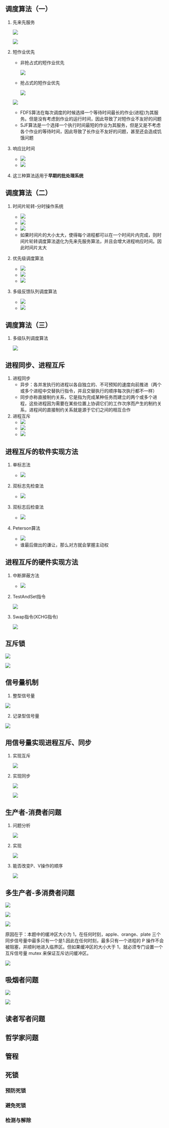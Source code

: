 ## 调度算法（一）

1. 先来先服务

   ![](pictures/2.1.2.png)

   ![](pictures/2.1.1.png)

2. 短作业优先

   + 非抢占式的短作业优先

     ![](pictures/2.1.3.png)

   + 抢占式的短作业优先

     ![](pictures/2.1.4.png)

   ![](pictures/2.1.5.png)
   
   + FDFS算法在每次调度的时候选择一个等待时间最长的作业(进程)为其服务。但是没有考虑到作业的运行时间，因此导致了对短作业不友好的问题
   + SJF算法是一个选择一个执行时间最短的作业为其服务，但是又是不考虑各个作业的等待时间，因此导致了长作业不友好的问题，甚至还会造成饥饿问题

3. 响应比时间
   + ![](pictures/2.1.6.png)
   + ![](pictures/2.1.7.png)

4. 这三种算法适用于**早期的批处理系统**

## 调度算法（二）

1. 时间片轮转-分时操作系统

   +  ![](pictures/2.2.1.png)
   +  ![](pictures/2.2.2.png)
   +  ![](pictures/2.2.3.png)
   + 如果时间片的大小太大，使得每个进程都可以在一个时间片内完成，则时间片轮转调度算法退化为先来先服务算法，并且会增大进程响应时间。因此时间片太大
2. 优先级调度算法
   + ![](pictures/2.2.4.png)
   + ![](pictures/2.2.5.png)
   + ![](pictures/2.2.8.png)
3. 多级反馈队列调度算法
   + ![](pictures/2.2.6.png)
   + ![](pictures/2.2.7.png)

## 调度算法（三）

1. 多级队列调度算法

   ![](pictures/2.3.1.png)

## 进程同步、进程互斥

1. 进程同步
   + 异步：各并发执行的进程以各自独立的、不可预知的速度向前推进（两个或多个进程中交替执行指令，并且交替执行的顺序每次执行都不一样）
   + 同步亦称直接制约关系，它是指为完成某种任务而建立的两个或多个进程，这些进程因为需要在某些位置上协调它们的工作次序而产生的制约关系，进程间的直接制约关系就是源于它们之间的相互合作
2. 进程互斥
   + ![](pictures/2.4.1.png)
   + ![](pictures/2.4.2.png)
   + ![](pictures/2.4.3.png)

## 进程互斥的软件实现方法

1. 单标志法

   + ![](pictures/2.5.1.png)
2. 双标志先检查法

   + ![](pictures/2.5.2.png)
3. 双标志后检查法
   + ![](pictures/2.5.3.png)
4. Peterson算法
   + ![](pictures/2.5.4.png)
   + 谁最后做出的谦让，那么对方就会掌握主动权


## 进程互斥的硬件实现方法

1. 中断屏蔽方法

   + ![](pictures/2.6.1.png)

2. TestAndSet指令

   ![](pictures/2.6.2.png)

3. Swap指令(XCHG指令)

   ![](pictures/2.6.3.png)

## 互斥锁

![](pictures/2.7.1.png)

![](pictures/2.7.2.png)

## 信号量机制

1.  整型信号量

   ![](pictures/2.8.1.png)

2.  记录型信号量 

   ![](pictures/2.8.2.png)

## 用信号量实现进程互斥、同步

1. 实现互斥

   ![](pictures/2.9.1.png)

2. 实现同步

   ![](pictures/2.9.2.png)

   ![](pictures/2.9.3.png)

## 生产者-消费者问题

1. 问题分析

   ![](pictures/2.10.1.png)

2. 实现

   ![](pictures/2.10.2.png)

3. 能否改变P、V操作的顺序

   ![](pictures/2.10.3.png)

## 多生产者-多消费者问题

![](pictures/2.11.1.png)

![](pictures/2.11.2.png)

![](pictures/2.11.3.png)

原因在于：本题中的缓冲区大小为 1，在任何时刻，apple、orange、plate 三个同步信号量中最多只有一个是1.因此在任何时刻，最多只有一个进程的 P 操作不会被阻塞，并顺利地进入临界区。但如果缓冲区的大小大于 1，就必须专门设置一个互斥信号量 mutex 来保证互斥访问缓冲区。

![](pictures/2.11.4.png)

## 吸烟者问题

![](pictures/2.12.1.png)

![](pictures/2.12.2.png)

## 读者写者问题

## 哲学家问题

## 管程

## 死锁

### 预防死锁

### 避免死锁

### 检测与解除
